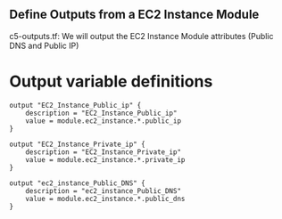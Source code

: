 ## Define Outputs from a EC2 Instance Module
c5-outputs.tf: We will output the EC2 Instance Module attributes (Public DNS and Public IP)
# Output variable definitions

```t
output "EC2_Instance_Public_ip" {
    description = "EC2_Instance_Public_ip"
    value = module.ec2_instance.*.public_ip
}

output "EC2_Instance_Private_ip" {
    description = "EC2_Instance_Private_ip"
    value = module.ec2_instance.*.private_ip
}

output "ec2_instance_Public_DNS" {
    description = "ec2_instance_Public_DNS"
    value = module.ec2_instance.*.public_dns
}
```
